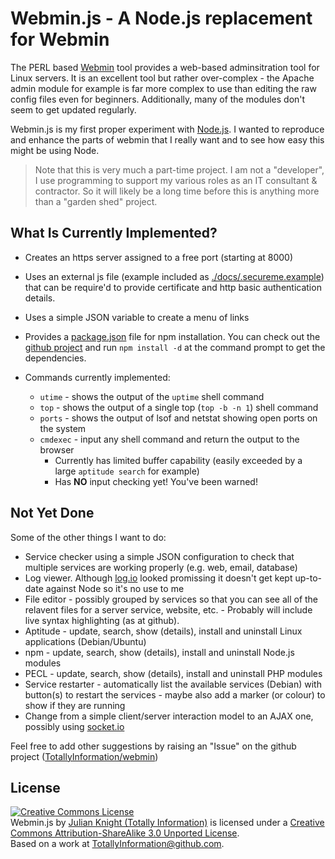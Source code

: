 # Webmin.js - A Node.js replacement for Webmin #

The PERL based [Webmin](http://www.webmin.com/) tool provides a web-based adminsitration tool for Linux servers. It is an excellent tool but rather over-complex - the Apache admin module for example is far more complex to use than editing the raw config files even for beginners. Additionally, many of the modules don't seem to get updated regularly.

Webmin.js is my first proper experiment with [Node.js](http://nodejs.org). I wanted to reproduce and enhance the parts of webmin that I really want and to see how easy this might be using Node.

> Note that this is very much a part-time project. I am not a "developer", I use programming to support my various roles as an IT consultant & contractor. So it will likely be a long time before this is anything more than a "garden shed" project.

## What Is Currently Implemented? ##
* Creates an https server assigned to a free port (starting at 8000)
* Uses an external js file (example included as [./docs/.secureme.example](docs/.secureme.example)) that can be require'd to provide certificate and http basic authentication details.
* Uses a simple JSON variable to create a menu of links
* Provides a [package.json](package.json) file for npm installation. You can check out the [github project](https://TotallyInformation@github.com/TotallyInformation/webmin.git) and run `npm install -d` at the command prompt to get the dependencies.
* Commands currently implemented:

  * `utime` - shows the output of the `uptime` shell command
  * `top` - shows the output of a single top (`top -b -n 1`) shell command
  * `ports` - shows the output of lsof and netstat showing open ports on the system
  * `cmdexec` - input any shell command and return the output to the browser
     * Currently has limited buffer capability (easily exceeded by a large `aptitude search` for example)
     * Has **NO** input checking yet! You've been warned!

## Not Yet Done ##
Some of the other things I want to do:

* Service checker using a simple JSON configuration to check that multiple services are working properly (e.g. web, email, database)
* Log viewer. Although [log.io](http://log.io) looked promissing it doesn't get kept up-to-date against Node so it's no use to me
* File editor - possibly grouped by services so that you can see all of the relavent files for a server service, website, etc. - Probably will include live syntax highlighting (as at github).
* Aptitude - update, search, show (details), install and uninstall Linux applications (Debian/Ubuntu)
* npm - update, search, show (details), install and uninstall Node.js modules
* PECL - update, search, show (details), install and uninstall PHP modules
* Service restarter - automatically list the available services (Debian) with button(s) to restart the services - maybe also add a marker (or colour) to show if they are running
* Change from a simple client/server interaction model to an AJAX one, possibly using [socket.io](http://socket.io/)

Feel free to add other suggestions by raising an "Issue" on the github project ([TotallyInformation/webmin](https://github.com/TotallyInformation/webmin))

## License ##
<a rel="license" href="http://creativecommons.org/licenses/by-sa/3.0/"><img alt="Creative Commons License" style="border-width:0" src="http://i.creativecommons.org/l/by-sa/3.0/88x31.png" /></a><br /><span xmlns:dct="http://purl.org/dc/terms/" href="http://purl.org/dc/dcmitype/InteractiveResource" property="dct:title" rel="dct:type">Webmin.js</span> by <a xmlns:cc="http://creativecommons.org/ns#" href="http://www.totallyinformation.com" property="cc:attributionName" rel="cc:attributionURL">Julian Knight (Totally Information)</a> is licensed under a <a rel="license" href="http://creativecommons.org/licenses/by-sa/3.0/">Creative Commons Attribution-ShareAlike 3.0 Unported License</a>.<br />Based on a work at <a xmlns:dct="http://purl.org/dc/terms/" href="https://TotallyInformation@github.com/TotallyInformation/webmin.git" rel="dct:source">TotallyInformation@github.com</a>.